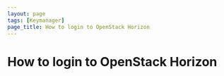 ```yaml
---
layout: page
tags: [Keymanager]
page_title: How to login to OpenStack Horizon
---
```


# How to login to OpenStack Horizon
